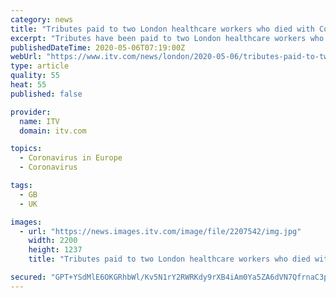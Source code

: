 ```yaml
---
category: news
title: "Tributes paid to two London healthcare workers who died with Covid-19"
excerpt: "Tributes have been paid to two London healthcare workers who died after contracting coronavirus. Jennie Sablayan, a haematology nurse, and Afua Fofie, a healthcare assistant, both died after testing positive for the virus."
publishedDateTime: 2020-05-06T07:19:00Z
webUrl: "https://www.itv.com/news/london/2020-05-06/tributes-paid-to-two-london-healthcare-workers-who-died-with-covid-19/"
type: article
quality: 55
heat: 55
published: false

provider:
  name: ITV
  domain: itv.com

topics:
  - Coronavirus in Europe
  - Coronavirus

tags:
  - GB
  - UK

images:
  - url: "https://news.images.itv.com/image/file/2207542/img.jpg"
    width: 2200
    height: 1237
    title: "Tributes paid to two London healthcare workers who died with Covid-19"

secured: "GPT+YSdMlE6OKGRhbWl/Kv5N1rY2RWRKdy9rXB4iAm0Ya5ZA6dVN7QfrnaC3p5dLNaic3d0Wpeq4KLIIX0dJFi6+p7v6rEHGN0SqN0pLsel41c6x4R2JL0WZlILfoEvAVE85pEC1QP2KIEdh4LKNNjKvAz8c2ZoVleUMgLiMhumzN1e1Ji5VWuVnFuTjvFzzi80E2q41f64X/PTsF7/SmYID3NmmEy0ZTG2NGiZVIa/sohGxM6R+UBDNwMiLoKNEZJ0iqk4nPfeZf3cRxN8lN51z4dIMeKEpemEV7ZvlBT0kQTPlTylZ2d3WRfoExom0;cEbc1pSfdyI81qbZnw9X4A=="
---
```


